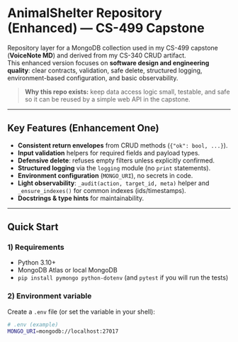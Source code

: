 # AnimalShelter Repository (Enhanced) — CS-499 Capstone

Repository layer for a MongoDB collection used in my CS-499 capstone (**VoiceNote MD**) and derived from my CS-340 CRUD artifact.  
This enhanced version focuses on **software design and engineering quality**: clear contracts, validation, safe delete, structured logging, environment-based configuration, and basic observability.

> **Why this repo exists:** keep data access logic small, testable, and safe so it can be reused by a simple web API in the capstone.

---

## Key Features (Enhancement One)

- **Consistent return envelopes** from CRUD methods (`{"ok": bool, ...}`).
- **Input validation** helpers for required fields and payload types.
- **Defensive delete**: refuses empty filters unless explicitly confirmed.
- **Structured logging** via the `logging` module (no `print` statements).
- **Environment configuration** (`MONGO_URI`), no secrets in code.
- **Light observability**: `_audit(action, target_id, meta)` helper and `_ensure_indexes()` for common indexes (ids/timestamps).
- **Docstrings & type hints** for maintainability.

---

## Quick Start

### 1) Requirements
- Python 3.10+  
- MongoDB Atlas or local MongoDB  
- `pip install pymongo python-dotenv` (and `pytest` if you will run the tests)

### 2) Environment variable
Create a `.env` file (or set the variable in your shell):

```bash
# .env (example)
MONGO_URI=mongodb://localhost:27017
